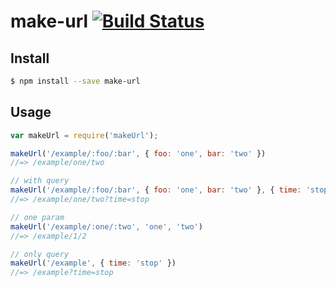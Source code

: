 # make-url [![Build Status](https://travis-ci.org/ButuzGOL/make-url.svg?branch=master)](https://travis-ci.org/ButuzGOL/make-url)

## Install

```sh
$ npm install --save make-url
```

## Usage

```js
var makeUrl = require('makeUrl');

makeUrl('/example/:foo/:bar', { foo: 'one', bar: 'two' })
//=> /example/one/two

// with query
makeUrl('/example/:foo/:bar', { foo: 'one', bar: 'two' }, { time: 'stop' })
//=> /example/one/two?time=stop

// one param
makeUrl('/example/:one/:two', 'one', 'two')
//=> /example/1/2

// only query
makeUrl('/example', { time: 'stop' })
//=> /example?time=stop
```
